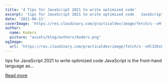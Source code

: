```yaml
---
title: '4 Tips for JavaScript 2021 to write optimized code'
excerpt: 'tips for JavaScript 2021 to write optimized code   JavaScript is the front-hand language as...'
date: '2021-06-11'
coverImage: 'https://res.cloudinary.com/practicaldev/image/fetch/s--vHl326sF--/c_imagga_scale,f_auto,fl_progressive,h_420,q_auto,w_1000/https://dev-to-uploads.s3.amazonaws.com/uploads/articles/tuw42hzqnom5k4nmuyju.jpeg'
author:
  name: Koders
  picture: "assets/blog/authors/koders.png"
ogImage:
  url: 'https://res.cloudinary.com/practicaldev/image/fetch/s--vHl326sF--/c_imagga_scale,f_auto,fl_progressive,h_420,q_auto,w_1000/https://dev-to-uploads.s3.amazonaws.com/uploads/articles/tuw42hzqnom5k4nmuyju.jpeg'
---
```


tips for JavaScript 2021 to write optimized code   JavaScript is the front-hand language as...

[Read more](https://dev.to/animeshdhanuk/4-tips-for-javascript-2021-to-write-optimized-code-3ih)
